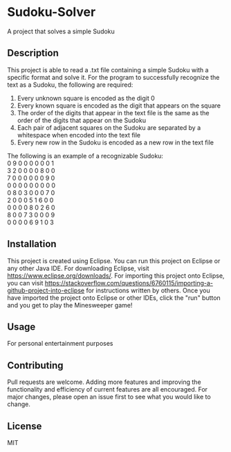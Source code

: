 # Sudoku-Solver

A project that solves a simple Sudoku

## Description

This project is able to read a .txt file containing a simple Sudoku with a specific format and solve it. For the program to successfully recognize the text as a Sudoku, the following are required:  
1. Every unknown square is encoded as the digit 0
2. Every known square is encoded as the digit that appears on the square
3. The order of the digits that appear in the text file is the same as the order of the digits that appear on the Sudoku
3. Each pair of adjacent squares on the Sudoku are separated by a whitespace when encoded into the text file
4. Every new row in the Sudoku is encoded as a new row in the text file

The following is an example of a recognizable Sudoku:  
0 9 0 0 0 0 0 0 1  
3 2 0 0 0 0 8 0 0  
7 0 0 0 0 0 0 9 0  
0 0 0 0 0 0 0 0 0  
0 8 0 3 0 0 0 7 0  
2 0 0 0 5 1 6 0 0  
0 0 0 0 8 0 2 6 0  
8 0 0 7 3 0 0 0 9  
0 0 0 0 6 9 1 0 3  

## Installation

This project is created using Eclipse. You can run this project on Eclipse or any other Java IDE. For downloading Eclipse, visit https://www.eclipse.org/downloads/. For importing this project onto Eclipse, you can visit https://stackoverflow.com/questions/6760115/importing-a-github-project-into-eclipse for instructions written by others. Once you have imported the project onto Eclipse or other IDEs, click the "run" button and you get to play the Minesweeper game!

## Usage

For personal entertainment purposes

## Contributing

Pull requests are welcome. Adding more features and improving the functionality and efficiency of current features are all encouraged. For major changes, please open an issue first to see what you would like to change.

## License

MIT
